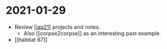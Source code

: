 # 2021-01-29

- Review [[iap21]] projects and notes.
  - Also [[corpse2corpse]] as an interesting past example.
- [[habitat 67]]

[//begin]: # "Autogenerated link references for markdown compatibility"
[iap21]: ../iap21 "Iap21"
[//end]: # "Autogenerated link references"